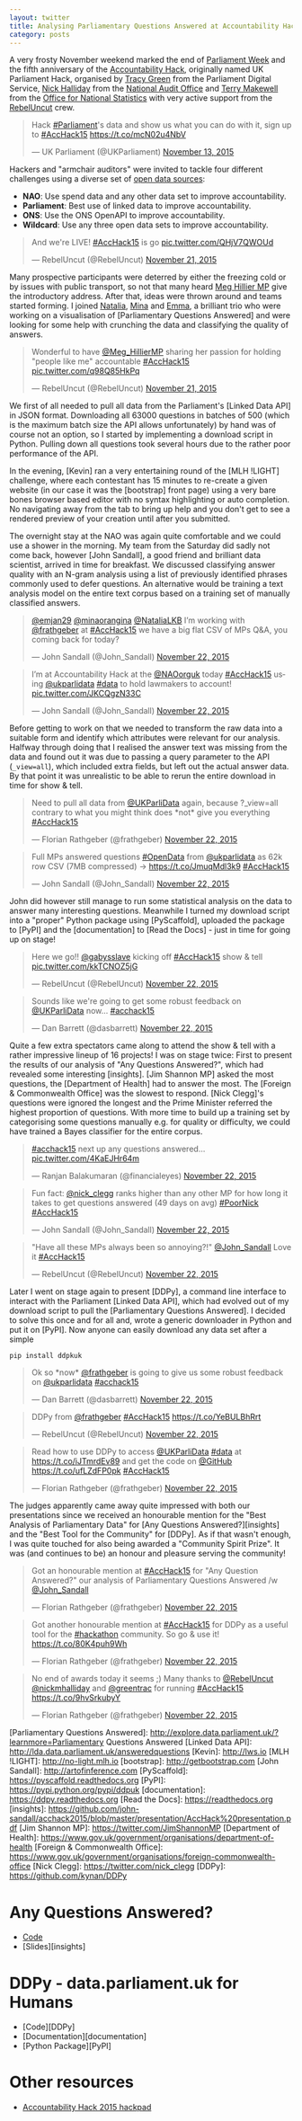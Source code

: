 ```yaml
---
layout: twitter
title: Analysing Parliamentary Questions Answered at Accountability Hack 2015
category: posts
---
```


A very frosty November weekend marked the end of [Parliament Week] and the
fifth anniversary of the [Accountability Hack], originally named UK Parliament
Hack, organised by [Tracy Green] from the Parliament Digital Service, [Nick
Halliday] from the [National Audit Office] and [Terry Makewell] from the
[Office for National Statistics] with very active support from the
[RebelUncut] crew.

<blockquote class="twitter-tweet" data-cards="hidden" lang="en"><p lang="en" dir="ltr">Hack <a href="https://twitter.com/hashtag/Parliament?src=hash">#Parliament</a>&#39;s data and show us what you can do with it, sign up to <a href="https://twitter.com/hashtag/AccHack15?src=hash">#AccHack15</a> <a href="https://t.co/mcN02u4NbV">https://t.co/mcN02u4NbV</a></p>&mdash; UK Parliament (@UKParliament) <a href="https://twitter.com/UKParliament/status/665273451368873984">November 13, 2015</a></blockquote>

Hackers and "armchair auditors" were invited to tackle four different
challenges using a diverse set of [open data sources]:

* **NAO**: Use spend data and any other data set to improve accountability. 
* **Parliament**: Best use of linked data to improve accountability. 
* **ONS**: Use the ONS OpenAPI to improve accountability.
* **Wildcard**: Use any three open data sets to improve accountability.

<blockquote class="twitter-tweet" lang="en"><p lang="en" dir="ltr">And we&#39;re LIVE! <a href="https://twitter.com/hashtag/AccHack15?src=hash">#AccHack15</a> is go <a href="https://t.co/QHjV7QWOUd">pic.twitter.com/QHjV7QWOUd</a></p>&mdash; RebelUncut (@RebelUncut) <a href="https://twitter.com/RebelUncut/status/667991291893010432">November 21, 2015</a></blockquote>

Many prospective participants were deterred by either the freezing cold or by
issues with public transport, so not that many heard [Meg Hillier MP] give the
introductory address. After that, ideas were thrown around and teams started
forming. I joined [Natalia], [Mina] and [Emma], a brilliant trio who were
working on a visualisation of [Parliamentary Questions Answered] and were
looking for some help with crunching the data and classifying the quality of
answers.

<blockquote class="twitter-tweet" lang="en"><p lang="en" dir="ltr">Wonderful to have <a href="https://twitter.com/Meg_HillierMP">@Meg_HillierMP</a> sharing her passion for holding &quot;people like me&quot; accountable <a href="https://twitter.com/hashtag/AccHack15?src=hash">#AccHack15</a> <a href="https://t.co/q98Q85HkPq">pic.twitter.com/q98Q85HkPq</a></p>&mdash; RebelUncut (@RebelUncut) <a href="https://twitter.com/RebelUncut/status/668010032991223808">November 21, 2015</a></blockquote>

We first of all needed to pull all data from the Parliament's [Linked Data
API] in JSON format. Downloading all 63000 questions in batches of 500 (which
is the maximum batch size the API allows unfortunately) by hand was of course
not an option, so I started by implementing a download script in Python.
Pulling down all questions took several hours due to the rather poor
performance of the API.

In the evening, [Kevin] ran a very entertaining round of the [MLH !LIGHT]
challenge, where each contestant has 15 minutes to re-create a given website
(in our case it was the [bootstrap] front page) using a very bare bones
browser based editor with no syntax highlighting or auto completion. No
navigating away from the tab to bring up help and you don't get to see a
rendered preview of your creation until after you submitted.

The overnight stay at the NAO was again quite comfortable and we could use a
shower in the morning. My team from the Saturday did sadly not come back,
however [John Sandall], a good friend and brilliant data scientist, arrived in
time for breakfast. We discussed classifying answer quality with an N-gram
analysis using a list of previously identified phrases commonly used to defer
questions. An alternative would be training a text analysis model on the
entire text corpus based on a training set of manually classified answers.

<blockquote class="twitter-tweet" lang="en"><p lang="en" dir="ltr"><a href="https://twitter.com/emjan29">@emjan29</a> <a href="https://twitter.com/minaorangina">@minaorangina</a> <a href="https://twitter.com/NataliaLKB">@NataliaLKB</a> I’m working with <a href="https://twitter.com/frathgeber">@frathgeber</a> at <a href="https://twitter.com/hashtag/AccHack15?src=hash">#AccHack15</a> we have a big flat CSV of MPs Q&amp;A, you coming back for today?</p>&mdash; John Sandall (@John_Sandall) <a href="https://twitter.com/John_Sandall/status/668401018288349184">November 22, 2015</a></blockquote>

<blockquote class="twitter-tweet" lang="en"><p lang="en" dir="ltr">I’m at Accountability Hack at the <a href="https://twitter.com/NAOorguk">@NAOorguk</a> today <a href="https://twitter.com/hashtag/AccHack15?src=hash">#AccHack15</a> using <a href="https://twitter.com/UKParliData">@ukparlidata</a> <a href="https://twitter.com/hashtag/data?src=hash">#data</a> to hold lawmakers to account! <a href="https://t.co/JKCQgzN33C">pic.twitter.com/JKCQgzN33C</a></p>&mdash; John Sandall (@John_Sandall) <a href="https://twitter.com/John_Sandall/status/668403230745980928">November 22, 2015</a></blockquote>

Before getting to work on that we needed to transform the raw data into a
suitable form and identify which attributes were relevant for our analysis.
Halfway through doing that I realised the answer text was missing from the
data and found out it was due to passing a query parameter to the API
(`_view=all`), which included extra fields, but left out the actual answer
data. By that point it was unrealistic to be able to rerun the entire download
in time for show & tell.

<blockquote class="twitter-tweet" lang="en"><p lang="en" dir="ltr">Need to pull all data from <a href="https://twitter.com/UKParliData">@UKParliData</a> again, because ?_view=all contrary to what you might think does *not* give you everything <a href="https://twitter.com/hashtag/AccHack15?src=hash">#AccHack15</a></p>&mdash; Florian Rathgeber (@frathgeber) <a href="https://twitter.com/frathgeber/status/668432437370880000">November 22, 2015</a></blockquote>

<blockquote class="twitter-tweet" lang="en"><p lang="en" dir="ltr">Full MPs answered questions <a href="https://twitter.com/hashtag/OpenData?src=hash">#OpenData</a> from <a href="https://twitter.com/UKParliData">@ukparlidata</a> as 62k row CSV (7MB compressed) -&gt; <a href="https://t.co/JmuqMdl3k9">https://t.co/JmuqMdl3k9</a> <a href="https://twitter.com/hashtag/AccHack15?src=hash">#AccHack15</a></p>&mdash; John Sandall (@John_Sandall) <a href="https://twitter.com/John_Sandall/status/668408168356139009">November 22, 2015</a></blockquote>

John did however still manage to run some statistical analysis on the data to
answer many interesting questions. Meanwhile I turned my download script into
a "proper" Python package using [PyScaffold], uploaded the package to [PyPI]
and the [documentation] to [Read the Docs] - just in time for going up on
stage!

<blockquote class="twitter-tweet" lang="en"><p lang="en" dir="ltr">Here we go!! <a href="https://twitter.com/gabysslave">@gabysslave</a> kicking off <a href="https://twitter.com/hashtag/AccHack15?src=hash">#AccHack15</a> show &amp; tell <a href="https://t.co/kkTCNOZ5jG">pic.twitter.com/kkTCNOZ5jG</a></p>&mdash; RebelUncut (@RebelUncut) <a href="https://twitter.com/RebelUncut/status/668447489339564033">November 22, 2015</a></blockquote>

<blockquote class="twitter-tweet" lang="en"><p lang="en" dir="ltr">Sounds like we&#39;re going to get some robust feedback on <a href="https://twitter.com/UKParliData">@UKParliData</a> now... <a href="https://twitter.com/hashtag/acchack15?src=hash">#acchack15</a></p>&mdash; Dan Barrett (@dasbarrett) <a href="https://twitter.com/dasbarrett/status/668459325011177472">November 22, 2015</a></blockquote>

Quite a few extra spectators came along to attend the show & tell with a
rather impressive lineup of 16 projects! I was on stage twice: First to
present the results of our analysis of "Any Questions Answered?", which had
revealed some interesting [insights]. [Jim Shannon MP] asked the most questions,
the [Department of Health] had to answer the most. The [Foreign & Commonwealth
Office] was the slowest to respond. [Nick Clegg]'s questions were ignored the
longest and the Prime Minister referred the highest proportion of questions.
With more time to build up a training set by categorising some questions
manually e.g. for quality or difficulty, we could have trained a Bayes
classifier for the entire corpus.

<blockquote class="twitter-tweet" lang="en"><p lang="en" dir="ltr"><a href="https://twitter.com/hashtag/acchack15?src=hash">#acchack15</a> next up any questions answered... <a href="https://t.co/4KaEJHr64m">pic.twitter.com/4KaEJHr64m</a></p>&mdash; Ranjan Balakumaran (@financialeyes) <a href="https://twitter.com/financialeyes/status/668459577038520320">November 22, 2015</a></blockquote>

<blockquote class="twitter-tweet" lang="en"><p lang="en" dir="ltr">Fun fact: <a href="https://twitter.com/nick_clegg">@nick_clegg</a> ranks higher than any other MP for how long it takes to get questions answered (49 days on avg) <a href="https://twitter.com/hashtag/PoorNick?src=hash">#PoorNick</a> <a href="https://twitter.com/hashtag/AccHack15?src=hash">#AccHack15</a></p>&mdash; John Sandall (@John_Sandall) <a href="https://twitter.com/John_Sandall/status/668428101609775104">November 22, 2015</a></blockquote>

<blockquote class="twitter-tweet" lang="en"><p lang="en" dir="ltr">&quot;Have all these MPs always been so annoying?!&quot; <a href="https://twitter.com/John_Sandall">@John_Sandall</a> Love it <a href="https://twitter.com/hashtag/AccHack15?src=hash">#AccHack15</a></p>&mdash; RebelUncut (@RebelUncut) <a href="https://twitter.com/RebelUncut/status/668459719363833856">November 22, 2015</a></blockquote>

Later I went on stage again to present [DDPy], a command line interface to
interact with the Parliament [Linked Data API], which had evolved out of my
download script to pull the [Parliamentary Questions Answered]. I decided to
solve this once and for all and, wrote a generic downloader in Python and put
it on [PyPI]. Now anyone can easily download any data set after a simple

    pip install ddpkuk

<blockquote class="twitter-tweet" lang="en"><p lang="en" dir="ltr">Ok so *now* <a href="https://twitter.com/frathgeber">@frathgeber</a> is going to give us some robust feedback on <a href="https://twitter.com/UKParliData">@ukparlidata</a> <a href="https://twitter.com/hashtag/acchack15?src=hash">#acchack15</a></p>&mdash; Dan Barrett (@dasbarrett) <a href="https://twitter.com/dasbarrett/status/668469540301496322">November 22, 2015</a></blockquote>

<blockquote class="twitter-tweet" lang="en"><p lang="en" dir="ltr">DDPy from <a href="https://twitter.com/frathgeber">@frathgeber</a> <a href="https://twitter.com/hashtag/AccHack15?src=hash">#AccHack15</a> <a href="https://t.co/YeBULBhRrt">https://t.co/YeBULBhRrt</a></p>&mdash; RebelUncut (@RebelUncut) <a href="https://twitter.com/RebelUncut/status/668470085678444544">November 22, 2015</a></blockquote>

<blockquote class="twitter-tweet" lang="en"><p lang="en" dir="ltr">Read how to use DDPy to access <a href="https://twitter.com/UKParliData">@UKParliData</a> <a href="https://twitter.com/hashtag/data?src=hash">#data</a> at <a href="https://t.co/iJTmrdEv89">https://t.co/iJTmrdEv89</a> and get the code on <a href="https://twitter.com/github">@GitHub</a> <a href="https://t.co/ufLZdFP0pk">https://t.co/ufLZdFP0pk</a> <a href="https://twitter.com/hashtag/AccHack15?src=hash">#AccHack15</a></p>&mdash; Florian Rathgeber (@frathgeber) <a href="https://twitter.com/frathgeber/status/668473642708246528">November 22, 2015</a></blockquote>

The judges apparently came away quite impressed with both our presentations
since we received an honourable mention for the "Best Analysis of Parliamentary
Data" for [Any Questions Answered?][insights] and the "Best Tool for the
Community" for [DDPy]. As if that wasn't enough, I was quite touched for also
being awarded a "Community Spirit Prize". It was (and continues to be) an
honour and pleasure serving the community!

<blockquote class="twitter-tweet" lang="en"><p lang="en" dir="ltr">Got an honourable mention at <a href="https://twitter.com/hashtag/AccHack15?src=hash">#AccHack15</a> for &quot;Any Question Answered?&quot; our analysis of Parliamentary Questions Answered /w <a href="https://twitter.com/John_Sandall">@John_Sandall</a></p>&mdash; Florian Rathgeber (@frathgeber) <a href="https://twitter.com/frathgeber/status/668486316645081088">November 22, 2015</a></blockquote>

<blockquote class="twitter-tweet" lang="en"><p lang="en" dir="ltr">Got another honourable mention at <a href="https://twitter.com/hashtag/AccHack15?src=hash">#AccHack15</a> for DDPy as a useful tool for the <a href="https://twitter.com/hashtag/hackathon?src=hash">#hackathon</a> community. So go &amp; use it! <a href="https://t.co/80K4puh9Wh">https://t.co/80K4puh9Wh</a></p>&mdash; Florian Rathgeber (@frathgeber) <a href="https://twitter.com/frathgeber/status/668486769495695360">November 22, 2015</a></blockquote>

<blockquote class="twitter-tweet" lang="en"><p lang="en" dir="ltr">No end of awards today it seems ;)&#10;Many thanks to <a href="https://twitter.com/RebelUncut">@RebelUncut</a> <a href="https://twitter.com/nickmhalliday">@nickmhalliday</a> and <a href="https://twitter.com/greentrac">@greentrac</a> for running <a href="https://twitter.com/hashtag/AccHack15?src=hash">#AccHack15</a> <a href="https://t.co/9hvSrkubyY">https://t.co/9hvSrkubyY</a></p>&mdash; Florian Rathgeber (@frathgeber) <a href="https://twitter.com/frathgeber/status/668487299320176640">November 22, 2015</a></blockquote>

[Parliament Week]: https://parliamentweek.org
[Accountability Hack]: http://accountabilityhack.org
[Tracy Green]: https://twitter.com/greentrac
[Nick Halliday]: http://nickmhalliday.net
[National Audit Office]: http://nao.org.uk
[Terry Makewell]: https://twitter.com/TerryMakewell
[Office for National Statistics]: http://ons.gov.uk
[RebelUncut]: http://rebeluncut.co.uk
[open data sources]: http://accountabilityhack.org/#data
[Meg Hillier MP]: https://twitter.com/Meg_HillierMP
[Natalia]: https://twitter.com/NataliaLKB
[Mina]: https://twitter.com/minaorangina
[Emma]: https://twitter.com/emjan29
[Parliamentary Questions Answered]: http://explore.data.parliament.uk/?learnmore=Parliamentary Questions Answered
[Linked Data API]: http://lda.data.parliament.uk/answeredquestions
[Kevin]: http://lws.io
[MLH !LIGHT]: http://no-light.mlh.io
[bootstrap]: http://getbootstrap.com
[John Sandall]: http://artofinference.com
[PyScaffold]: https://pyscaffold.readthedocs.org
[PyPI]: https://pypi.python.org/pypi/ddpuk
[documentation]: https://ddpy.readthedocs.org
[Read the Docs]: https://readthedocs.org
[insights]: https://github.com/john-sandall/acchack2015/blob/master/presentation/AccHack%20presentation.pdf
[Jim Shannon MP]: https://twitter.com/JimShannonMP
[Department of Health]: https://www.gov.uk/government/organisations/department-of-health
[Foreign & Commonwealth Office]: https://www.gov.uk/government/organisations/foreign-commonwealth-office
[Nick Clegg]: https://twitter.com/nick_clegg
[DDPy]: https://github.com/kynan/DDPy

# Any Questions Answered?

* [Code](https://github.com/john-sandall/acchack2015)
* [Slides][insights]

# DDPy - data.parliament.uk for Humans

* [Code][DDPy]
* [Documentation][documentation]
* [Python Package][PyPI]

# Other resources

* [Accountability Hack 2015 hackpad](http://bit.ly/AccHackpad15)
